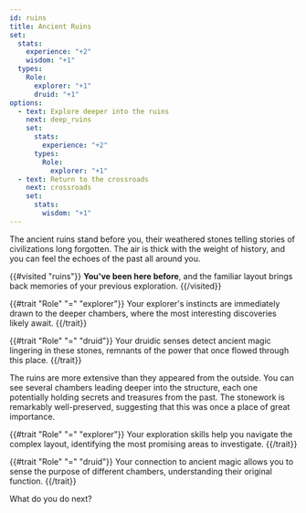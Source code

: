 ```yaml
---
id: ruins
title: Ancient Ruins
set:
  stats:
    experience: "+2"
    wisdom: "+1"
  types:
    Role:
      explorer: "+1"
      druid: "+1"
options:
  - text: Explore deeper into the ruins
    next: deep_ruins
    set:
      stats:
        experience: "+2"
      types:
        Role:
          explorer: "+1"
  - text: Return to the crossroads
    next: crossroads
    set:
      stats:
        wisdom: "+1"
---
```


The ancient ruins stand before you, their weathered stones telling stories of civilizations long forgotten. The air is thick with the weight of history, and you can feel the echoes of the past all around you.

{{#visited "ruins"}}
**You've been here before**, and the familiar layout brings back memories of your previous exploration.
{{/visited}}

{{#trait "Role" "=" "explorer"}}
Your explorer's instincts are immediately drawn to the deeper chambers, where the most interesting discoveries likely await.
{{/trait}}

{{#trait "Role" "=" "druid"}}
Your druidic senses detect ancient magic lingering in these stones, remnants of the power that once flowed through this place.
{{/trait}}

The ruins are more extensive than they appeared from the outside. You can see several chambers leading deeper into the structure, each one potentially holding secrets and treasures from the past. The stonework is remarkably well-preserved, suggesting that this was once a place of great importance.

{{#trait "Role" "=" "explorer"}}
Your exploration skills help you navigate the complex layout, identifying the most promising areas to investigate.
{{/trait}}

{{#trait "Role" "=" "druid"}}
Your connection to ancient magic allows you to sense the purpose of different chambers, understanding their original function.
{{/trait}}

What do you do next? 